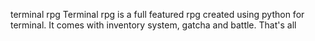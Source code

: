 terminal rpg
Terminal rpg is a full featured rpg created using python for terminal. 
It comes with inventory system, gatcha and battle.
That's all
